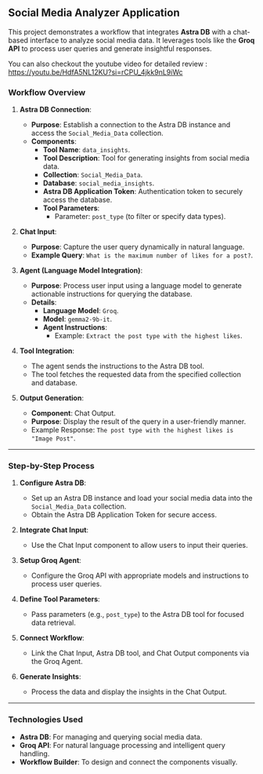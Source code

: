 ## Social Media Analyzer Application 

This project demonstrates a workflow that integrates **Astra DB** with a chat-based interface to analyze social media data. It leverages tools like the **Groq API** to process user queries and generate insightful responses.<br/>   
 
 
You can also checkout the youtube video for detailed review  : https://youtu.be/HdfA5NL12KU?si=rCPU_4jkk9nL9iWc
<br/>     
### Workflow Overview   
     
1. **Astra DB Connection**:
    - **Purpose**: Establish a connection to the Astra DB instance and access the `Social_Media_Data` collection.  
    - **Components**:   
        - **Tool Name**: `data_insights`.  
        - **Tool Description**: Tool for generating insights from social media data.  
        - **Collection**: `Social_Media_Data`.  
        - **Database**: `social_media_insights`.
        - **Astra DB Application Token**: Authentication token to securely access the database.  
        - **Tool Parameters**:
            - Parameter: `post_type` (to filter or specify data types).
  
2. **Chat Input**: 
    - **Purpose**: Capture the user query dynamically in natural language.  
    - **Example Query**: `What is the maximum number of likes for a post?`.   

3. **Agent (Language Model Integration)**:
    - **Purpose**: Process user input using a language model to generate actionable instructions for querying the database. 
    - **Details**:
        - **Language Model**: `Groq`. 
        - **Model**: `gemma2-9b-it`. 
        - **Agent Instructions**:
            - Example: `Extract the post type with the highest likes`.

4. **Tool Integration**:  
    - The agent sends the instructions to the Astra DB tool.   
    - The tool fetches the requested data from the specified collection and database.

5. **Output Generation**:
    - **Component**: Chat Output.
    - **Purpose**: Display the result of the query in a user-friendly manner.
    - Example Response: `The post type with the highest likes is "Image Post"`.
 
---

### Step-by-Step Process

1. **Configure Astra DB**:
   - Set up an Astra DB instance and load your social media data into the `Social_Media_Data` collection.
   - Obtain the Astra DB Application Token for secure access.

2. **Integrate Chat Input**:
   - Use the Chat Input component to allow users to input their queries.

3. **Setup Groq Agent**:
   - Configure the Groq API with appropriate models and instructions to process user queries.

4. **Define Tool Parameters**:
   - Pass parameters (e.g., `post_type`) to the Astra DB tool for focused data retrieval.

5. **Connect Workflow**:
   - Link the Chat Input, Astra DB tool, and Chat Output components via the Groq Agent.

6. **Generate Insights**:
   - Process the data and display the insights in the Chat Output.

---

### Technologies Used

- **Astra DB**: For managing and querying social media data.
- **Groq API**: For natural language processing and intelligent query handling.
- **Workflow Builder**: To design and connect the components visually.
